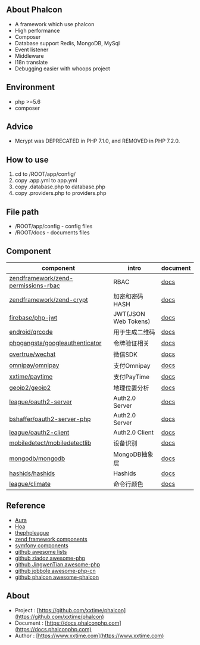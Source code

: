## About Phalcon
* A framework which use phalcon
* High performance
* Composer
* Database support Redis, MongoDB, MySql
* Event listener
* Middleware
* I18n translate
* Debugging easier with whoops project


## Environment
* php >=5.6  
* composer  


## Advice
* Mcrypt was DEPRECATED in PHP 7.1.0, and REMOVED in PHP 7.2.0.


## How to use
1. cd to /ROOT/app/config/
2. copy .app.yml to app.yml  
3. copy .database.php to database.php
4. copy .providers.php to providers.php

## File path
* /ROOT/app/config  -   config files  
* /ROOT/docs        -   documents files  


## Component
component | intro | document
--- | --- | ---
[zendframework/zend-permissions-rbac](https://packagist.org/packages/zendframework/zend-permissions-rbac) | RBAC  | [docs](https://docs.zendframework.com/zend-permissions-rbac/)
[zendframework/zend-crypt](https://packagist.org/packages/zendframework/zend-crypt) | 加密和密码HASH  | [docs](https://docs.zendframework.com/zend-crypt/)
[firebase/php-jwt](https://packagist.org/packages/firebase/php-jwt) | JWT(JSON Web Tokens)  | [docs](https://github.com/firebase/php-jwt)
[endroid/qrcode](https://packagist.org/packages/endroid/qrcode) | 用于生成二维码  | [docs](https://endroid.nl/)
[phpgangsta/googleauthenticator](https://packagist.org/packages/phpgangsta/googleauthenticator) | 令牌验证相关  | [docs](https://github.com/PHPGangsta/GoogleAuthenticator)
[overtrue/wechat](https://packagist.org/packages/overtrue/wechat) | 微信SDK  | [docs](https://easywechat.org/)
[omnipay/omnipay](https://packagist.org/packages/omnipay/omnipay) | 支付Omnipay  | [docs](http://omnipay.thephpleague.com/)
[xxtime/paytime](https://packagist.org/packages/xxtime/paytime) | 支付PayTime  | [docs](https://github.com/xxtime/paytime)
[geoip2/geoip2](https://packagist.org/packages/geoip2/geoip2) | 地理位置分析  | [docs](http://maxmind.github.io/GeoIP2-php/)
[league/oauth2-server](https://packagist.org/packages/league/oauth2-server) | Auth2.0 Server  | [docs](http://oauth2.thephpleague.com/)
[bshaffer/oauth2-server-php](https://packagist.org/packages/bshaffer/oauth2-server-php) | Auth2.0 Server  | [docs](https://bshaffer.github.io/oauth2-server-php-docs/)
[league/oauth2-client](https://packagist.org/packages/league/oauth2-client) | Auth2.0 Client  | [docs](http://oauth2-client.thephpleague.com/)
[mobiledetect/mobiledetectlib](https://packagist.org/packages/mobiledetect/mobiledetectlib) | 设备识别  | [docs](http://mobiledetect.net/)
[mongodb/mongodb](https://packagist.org/packages/mongodb/mongodb) | MongoDB抽象层  | [docs](https://docs.mongodb.com/php-library/)
[hashids/hashids](https://packagist.org/packages/hashids/hashids) | Hashids  |[docs](http://hashids.org/php/)
[league/climate](https://packagist.org/packages/league/climate) | 命令行颜色  | [docs](http://climate.thephpleague.com/)


## Reference
* [Aura](http://auraphp.com/)  
* [Hoa](https://hoa-project.net/En/)  
* [thephpleague](http://thephpleague.com/)  
* [zend framework components](https://docs.zendframework.com/)  
* [symfony components](http://symfony.com/doc/current/components/index.html)  
* [github awesome lists](https://github.com/sindresorhus/awesome)  
* [github ziadoz awesome-php](https://github.com/ziadoz/awesome-php)  
* [github JingwenTian awesome-php](https://github.com/JingwenTian/awesome-php)  
* [github jobbole awesome-php-cn](https://github.com/jobbole/awesome-php-cn)  
* [github phalcon awesome-phalcon](https://github.com/phalcon/awesome-phalcon)


## About  
* Project : [https://github.com/xxtime/phalcon](https://github.com/xxtime/phalcon)  
* Document : [https://docs.phalconphp.com](https://docs.phalconphp.com)
* Author : [https://www.xxtime.com](https://www.xxtime.com)  
